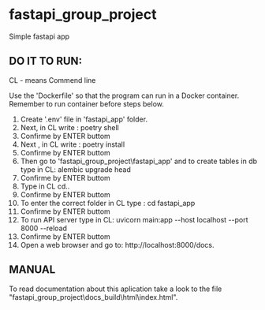 # fastapi_group_project
 Simple fastapi app
 


## DO IT TO RUN:

CL - means Commend line

Use the 'Dockerfile' so that the program can run in a Docker container. Remember to run container before steps below.

1. Create '.env' file in 'fastapi_app' folder.
2. Next, in CL write : poetry shell
3. Confirme by ENTER buttom
4. Next , in CL write : poetry install
5. Confirme by ENTER buttom
6. Then go to 'fastapi_group_project\fastapi_app' and  to create tables in db type in CL: alembic upgrade head
7. Confirme by ENTER buttom
8. Type in CL cd..
9. Confirme by ENTER buttom
10. To enter the correct folder in CL type : cd fastapi_app
11. Confirme by ENTER buttom
12. To run API server type in CL: uvicorn main:app --host localhost --port 8000 --reload
13. Confirme by ENTER buttom
14. Open a web browser and go to: http://localhost:8000/docs.

## MANUAL

To read documentation about this aplication take a look to the file "fastapi_group_project\docs\_build\html\index.html".